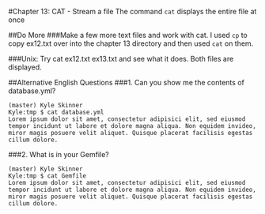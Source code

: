 #Chapter 13: CAT - Stream a file
The command `cat` displays the entire file at once

##Do More
###Make a few more text files and work with cat.
I used `cp` to copy ex12.txt over into the chapter 13 directory and then used `cat` on them.

###Unix: Try cat ex12.txt ex13.txt and see what it does.
Both files are displayed.

##Alternative English Questions
###1. Can you show me the contents of database.yml?
```
(master) Kyle Skinner
Kyle:tmp $ cat database.yml
Lorem ipsum dolor sit amet, consectetur adipisici elit, sed eiusmod tempor incidunt ut labore et dolore magna aliqua. Non equidem invideo, miror magis posuere velit aliquet. Quisque placerat facilisis egestas cillum dolore.
```

###2. What is in your Gemfile?
```
(master) Kyle Skinner
Kyle:tmp $ cat Gemfile
Lorem ipsum dolor sit amet, consectetur adipisici elit, sed eiusmod tempor incidunt ut labore et dolore magna aliqua. Non equidem invideo, miror magis posuere velit aliquet. Quisque placerat facilisis egestas cillum dolore.
```

